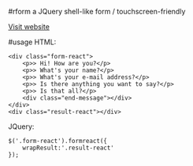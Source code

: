 #rform
a JQuery shell-like form / touchscreen-friendly

[Visit website](http://noyta.com/rform/)

#usage
HTML:

    <div class="form-react">
        <p>> Hi! How are you?</p>
        <p>> What's your name?</p>
        <p>> What's your e-mail address?</p>
        <p>> Is there anything you want to say?</p>
        <p>> Is that all?</p>
        <div class="end-message"></div>
    </div>
    <div class="result-react"></div>
    
JQuery:

    $('.form-react').formreact({
        wrapResult:'.result-react'
    });
